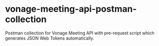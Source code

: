 # vonage-meeting-api-postman-collection
Postman collection for Vonage Meeting API with pre-request script which generates JSON Web Tokens automatically.
